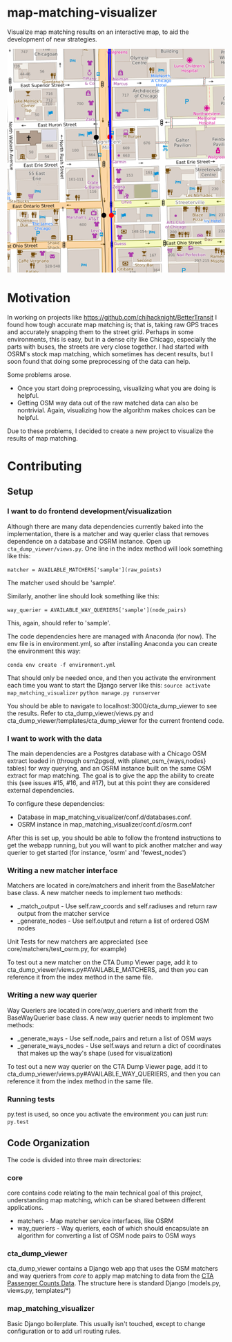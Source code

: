 # map-matching-visualizer
Visualize map matching results on an interactive map, to aid the development of new strategies.

![Screenshot](screenshot.png)
# Motivation
In working on projects like https://github.com/chihacknight/BetterTransit I found how tough accurate map matching is; that is, taking raw GPS traces and accurately snapping them to the street grid. Perhaps in some environments, this is easy, but in a dense city like Chicago, especially the parts with buses, the streets are very close together. I had started with OSRM's stock map matching, which sometimes has decent results, but I soon found that doing some preprocessing of the data can help.

Some problems arose.
* Once you start doing preprocessing, visualizing what you are doing is helpful.
* Getting OSM way data out of the raw matched data can also be nontrivial. Again, visualizing how the algorithm makes choices can be helpful.

Due to these problems, I decided to create a new project to visualize the results of map matching.

# Contributing

## Setup
### I want to do frontend development/visualization
Although there are many data dependencies currently baked into the implementation, there is a matcher and way querier class that removes dependence on a database and OSRM instance. Open up `cta_dump_viewer/views.py`. One line in the index method will look something like this:

`matcher = AVAILABLE_MATCHERS['sample'](raw_points)`

The matcher used should be 'sample'.

Similarly, another line should look something like this:

`way_querier = AVAILABLE_WAY_QUERIERS['sample'](node_pairs)`

This, again, should refer to 'sample'.

The code dependencies here are managed with Anaconda (for now). The env file is in environment.yml, so after installing Anaconda you can create the environment this way:

`conda env create -f environment.yml`

That should only be needed once, and then you activate the environment each time you want to start the Django server like this:
`source activate map_matching_visualizer`
`python manage.py runserver`

You should be able to navigate to localhost:3000/cta_dump_viewer to see the results. Refer to cta_dump_viewer/views.py and cta_dump_viewer/templates/cta_dump_viewer for the current frontend code.

### I want to work with the data
The main dependencies are a Postgres database with a Chicago OSM extract loaded in (through osm2pgsql, with planet_osm_{ways,nodes} tables) for way querying, and an OSRM instance built on the same OSM extract for map matching. The goal is to give the app the ability to create this (see issues #15, #16, and #17), but at this point they are considered external dependencies.

To configure these dependencies:
* Database in map_matching_visualizer/conf.d/databases.conf.
* OSRM instance in map_matching_visualizer/conf.d/osrm.conf

After this is set up, you should be able to follow the frontend instructions to get the webapp running, but you will want to pick another matcher and way querier to get started (for instance, 'osrm' and 'fewest_nodes')

### Writing a new matcher interface
Matchers are located in core/matchers and inherit from the BaseMatcher base class. A new matcher needs to implement two methods:
* _match_output - Use self.raw_coords and self.radiuses and return raw output from the matcher service
* _generate_nodes - Use self.output and return a list of ordered OSM nodes

Unit Tests for new matchers are appreciated (see core/matchers/test_osrm.py, for example)

To test out a new matcher on the CTA Dump Viewer page, add it to cta_dump_viewer/views.py#AVAILABLE_MATCHERS, and then you can reference it from the index method in the same file.

### Writing a new way querier
Way Queriers are located in core/way_queriers and inherit from the BaseWayQuerier base class. A new way querier needs to implement two methods:
* _generate_ways - Use self.node_pairs and return a list of OSM ways
* _generate_ways_nodes - Use self.ways and return a dict of coordinates that makes up the way's shape (used for visualization)

To test out a new way querier on the CTA Dump Viewer page, add it to cta_dump_viewer/views.py#AVAILABLE_WAY_QUERIERS, and then you can reference it from the index method in the same file.

### Running tests
py.test is used, so once you activate the environment you can just run:
`py.test`

## Code Organization
The code is divided into three main directories:
### core
core contains code relating to the main technical goal of this project, understanding map matching, which can be shared between different applications.
  * matchers - Map matcher service interfaces, like OSRM
  * way_queriers - Way queriers, each of which should encapsulate an algorithm for converting a list of OSM node pairs to OSM ways

### cta_dump_viewer
cta_dump_viewer contains a Django web app that uses the OSM matchers and way queriers from *core* to apply map matching to data from the [CTA Passenger Counts Data](http://www.moomers.org/cta-passenger-counts-data/). The structure here is standard Django (models.py, views.py, templates/*)

### map_matching_visualizer
Basic Django boilerplate. This usually isn't touched, except to change configuration or to add url routing rules.

